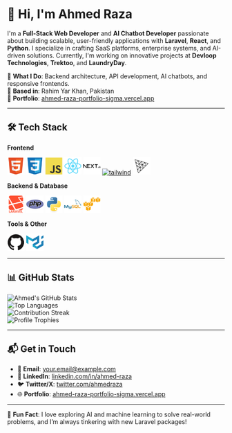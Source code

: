 # 👋 Hi, I'm Ahmed Raza

I'm a **Full-Stack Web Developer** and **AI Chatbot Developer** passionate about building scalable, user-friendly applications with **Laravel**, **React**, and **Python**. I specialize in crafting SaaS platforms, enterprise systems, and AI-driven solutions. Currently, I'm working on innovative projects at **Devloop Technologies**, **Trektoo**, and **LaundryDay**.

🌟 **What I Do**: Backend architecture, API development, AI chatbots, and responsive frontends.  
📍 **Based in**: Rahim Yar Khan, Pakistan  
🔗 **Portfolio**: [ahmed-raza-portfolio-sigma.vercel.app](https://ahmed-raza-portfolio-sigma.vercel.app/)  

---

## 🛠️ Tech Stack

**Frontend**  
<p align="left">
<a href="https://www.w3.org/html/" target="_blank"><img src="https://raw.githubusercontent.com/devicons/devicon/master/icons/html5/html5-original.svg" alt="html5" width="40" height="40"/></a>
<a href="https://www.w3.org/Style/CSS/" target="_blank"><img src="https://raw.githubusercontent.com/devicons/devicon/master/icons/css3/css3-original.svg" alt="css3" width="40" height="40"/></a>
<a href="https://www.javascript.com/" target="_blank"><img src="https://raw.githubusercontent.com/devicons/devicon/master/icons/javascript/javascript-original.svg" alt="javascript" width="40" height="40"/></a>
<a href="https://reactjs.org/" target="_blank"><img src="https://raw.githubusercontent.com/devicons/devicon/master/icons/react/react-original.svg" alt="react" width="40" height="40"/></a>
<a href="https://nextjs.org/" target="_blank"><img src="https://raw.githubusercontent.com/devicons/devicon/master/icons/nextjs/nextjs-original-wordmark.svg" alt="nextjs" width="40" height="40"/></a>
<a href="https://tailwindcss.com/" target="_blank"><img src="https://www.vectorlogo.zone/logos/tailwindcss/tailwindcss-icon.svg" alt="tailwind" width="40" height="40"/></a>
<a href="https://threejs.org/" target="_blank"><img src="https://raw.githubusercontent.com/devicons/devicon/master/icons/threejs/threejs-original.svg" alt="threejs" width="40" height="40"/></a>
</p>

**Backend & Database**  
<p align="left">
<a href="https://laravel.com/" target="_blank"><img src="https://raw.githubusercontent.com/devicons/devicon/master/icons/laravel/laravel-plain-wordmark.svg" alt="laravel" width="40" height="40"/></a>
<a href="https://www.php.net/" target="_blank"><img src="https://raw.githubusercontent.com/devicons/devicon/master/icons/php/php-original.svg" alt="php" width="40" height="40"/></a>
<a href="https://www.python.org/" target="_blank"><img src="https://raw.githubusercontent.com/devicons/devicon/master/icons/python/python-original.svg" alt="python" width="40" height="40"/></a>
<a href="https://www.mysql.com/" target="_blank"><img src="https://raw.githubusercontent.com/devicons/devicon/master/icons/mysql/mysql-original-wordmark.svg" alt="mysql" width="40" height="40"/></a>
<a href="https://aws.amazon.com/" target="_blank"><img src="https://raw.githubusercontent.com/devicons/devicon/master/icons/amazonwebservices/amazonwebservices-original.svg" alt="aws" width="40" height="40"/></a>
</p>

**Tools & Other**  
<p align="left">
<a href="https://github.com/" target="_blank"><img src="https://raw.githubusercontent.com/devicons/devicon/master/icons/github/github-original.svg" alt="github" width="40" height="40"/></a>
<a href="https://mui.com/" target="_blank"><img src="https://raw.githubusercontent.com/devicons/devicon/master/icons/materialui/materialui-original.svg" alt="materialui" width="40" height="40"/></a>
</p>

---

## 📊 GitHub Stats

![Ahmed's GitHub Stats](https://github-readme-stats.vercel.app/api?username=ahmed-raza012003&show_icons=true&theme=radical)  
![Top Languages](https://github-readme-stats.vercel.app/api/top-langs/?username=ahmed-raza012003&layout=compact&theme=radical)  
![Contribution Streak](https://github-readme-streak-stats.herokuapp.com/?user=ahmed-raza012003&theme=radical)  
![Profile Trophies](https://github-profile-trophy.vercel.app/?username=ahmed-raza012003&theme=radical)

---

## 📬 Get in Touch

- 📧 **Email**: [your.email@example.com](mailto:your.email@example.com)  
- 🔗 **LinkedIn**: [linkedin.com/in/ahmed-raza](https://linkedin.com/in/ahmed-raza)  
- 🐦 **Twitter/X**: [twitter.com/ahmedraza](https://x.com/ahmedraza)  
- 🌐 **Portfolio**: [ahmed-raza-portfolio-sigma.vercel.app](https://ahmed-raza-portfolio-sigma.vercel.app/)

---

🌈 **Fun Fact**: I love exploring AI and machine learning to solve real-world problems, and I’m always tinkering with new Laravel packages!
